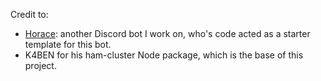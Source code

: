 Credit to:

- [Horace](https://github.com/knights-of-academia/horace): another Discord bot I work on, who's code acted as a starter template for this bot. 
- K4BEN for his ham-cluster Node package, which is the base of this project.